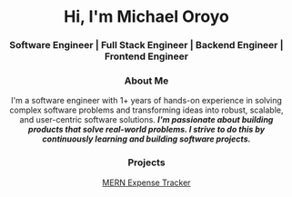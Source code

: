<h1 align="center">Hi, I'm Michael Oroyo</h1>

<h3 align="center">Software Engineer | Full Stack Engineer | Backend Engineer | Frontend Engineer</h3>

<div>
  <div align="center" id="about">
    <h3>About Me</h3>
    <p>I'm a software engineer with 1+ years of hands-on experience in solving complex software problems and transforming ideas into robust, scalable, and user-centric software solutions. 
  <em><strong>I'm passionate about building products that solve real-world problems. I strive to do this by continuously learning and building software projects.</strong></em>
    </p>
  </div>
  
  <div align="center" id="projects">
     <h3>Projects</h3>
     <a href="/">MERN Expense Tracker</a>
  </div>

  <div align="center" id="education">
<!--     <h3>Education</h3> -->
  </div>
</div>
